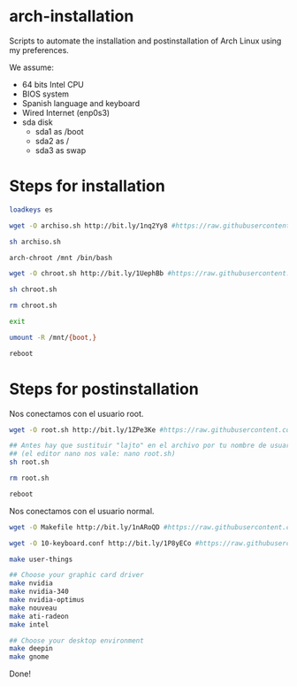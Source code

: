 # arch-installation
Scripts to automate the installation and postinstallation of Arch Linux using my preferences.

We assume:
- 64 bits Intel CPU
- BIOS system
- Spanish language and keyboard
- Wired Internet (enp0s3)
- sda disk
    - sda1 as /boot
    - sda2 as /
    - sda3 as swap

# Steps for installation

```sh
loadkeys es

wget -O archiso.sh http://bit.ly/1nq2Yy8 #https://raw.githubusercontent.com/Lajto/arch-installation/master/archiso.sh

sh archiso.sh

arch-chroot /mnt /bin/bash

wget -O chroot.sh http://bit.ly/1UephBb #https://raw.githubusercontent.com/Lajto/arch-installation/master/chroot.sh

sh chroot.sh

rm chroot.sh

exit

umount -R /mnt/{boot,}

reboot
```

# Steps for postinstallation

Nos conectamos con el usuario root.

```sh
wget -O root.sh http://bit.ly/1ZPe3Ke #https://raw.githubusercontent.com/Lajto/arch-installation/master/root.sh

## Antes hay que sustituir "lajto" en el archivo por tu nombre de usuario
## (el editor nano nos vale: nano root.sh)
sh root.sh

rm root.sh

reboot
```

Nos conectamos con el usuario normal.

```sh
wget -O Makefile http://bit.ly/1nARoQD #https://raw.githubusercontent.com/Lajto/arch-installation/master/Makefile

wget -O 10-keyboard.conf http://bit.ly/1P8yECo #https://raw.githubusercontent.com/Lajto/arch-installation/master/10-keyboard.conf

make user-things

## Choose your graphic card driver
make nvidia
make nvidia-340
make nvidia-optimus
make nouveau
make ati-radeon
make intel

## Choose your desktop environment
make deepin
make gnome
```

Done!
